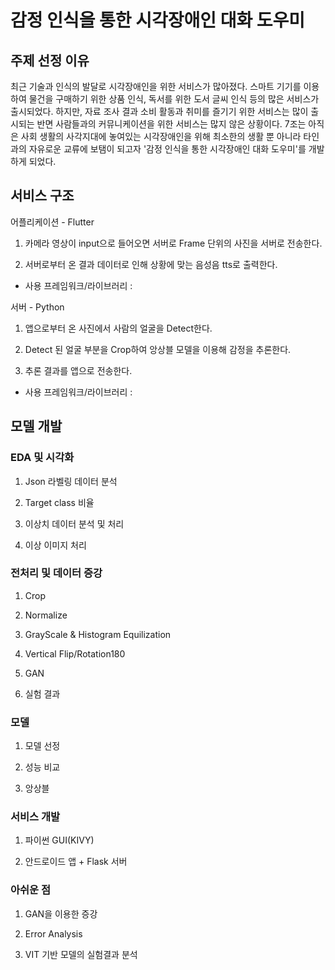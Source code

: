 # 감정 인식을 통한 시각장애인 대화 도우미
## 주제 선정 이유

최근 기술과 인식의 발달로 시각장애인을 위한 서비스가 많아졌다. 스마트 기기를 이용하여 물건을 구매하기 위한 상품 인식, 독서를 위한 도서 글씨 인식 등의 많은 서비스가 출시되었다. 하지만, 자료 조사 결과 소비 활동과 취미를 즐기기 위한 서비스는 많이 출시되는 반면 사람들과의 커뮤니케이션을 위한 서비스는 많지 않은 상황이다. 7조는 아직은 사회 생활의 사각지대에 놓여있는 시각장애인을 위해 최소한의 생활 뿐 아니라 타인과의 자유로운 교류에 보탬이 되고자 '감정 인식을 통한 시각장애인 대화 도우미'를 개발하게 되었다.

## 서비스 구조
어플리케이션 - Flutter

1. 카메라 영상이 input으로 들어오면 서버로 Frame 단위의 사진을 서버로 전송한다.

2. 서버로부터 온 결과 데이터로 인해 상황에 맞는 음성음 tts로 출력한다.

- 사용 프레임워크/라이브러리 : 

서버 - Python

1. 앱으로부터 온 사진에서 사람의 얼굴을 Detect한다.

2. Detect 된 얼굴 부분을 Crop하여 앙상블 모델을 이용해 감정을 추론한다.

3. 추론 결과를 앱으로 전송한다.

- 사용 프레임워크/라이브러리 : 


## 모델 개발
### EDA 및 시각화
1. Json 라벨링 데이터 분석

2. Target class 비율

3. 이상치 데이터 분석 및 처리

4. 이상 이미지 처리

### 전처리 및 데이터 증강
1. Crop

2. Normalize

3. GrayScale & Histogram Equilization

4. Vertical Flip/Rotation180

5. GAN

6. 실험 결과

### 모델
1. 모델 선정

2. 성능 비교

3. 앙상블

### 서비스 개발
1. 파이썬 GUI(KIVY)

2. 안드로이드 앱 + Flask 서버

### 아쉬운 점
1. GAN을 이용한 증강

2. Error Analysis

3. VIT 기반 모델의 실험결과 분석



